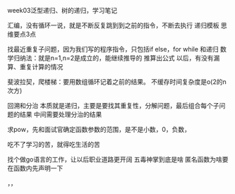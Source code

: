 
week03泛型递归、树的递归，学习笔记

汇编，没有循环一说，就是不断反复跳到到之前的指令，不断去执行
递归模板
思维要点3点

找最近重复子问题，因为我们写的程序指令，只包括if else，for while 和递归
数学归纳法：就是n=1,n=2是成立的，能继续推导的
推算出公式 以后，有没有漏算、重复计算的情况

斐波拉契，爬楼梯：要用数组循环记着之前的结果。 不缓存时间复杂度是o(2的n次方)

回溯和分治
本质就是递归，主要是要找其重复性，分解问题，最后组合每个子问题的结果
中间需要处理分治的结果

求pow，先和面试官确定函数参数的范围，是不是小数，0，负数，





















































吃不了学习的苦，就得吃生活的苦

找个做go语言的工作，让以后职业道路更开阔
五毒神掌到底是啥
匿名函数为啥要在函数内先声明一下

，，
